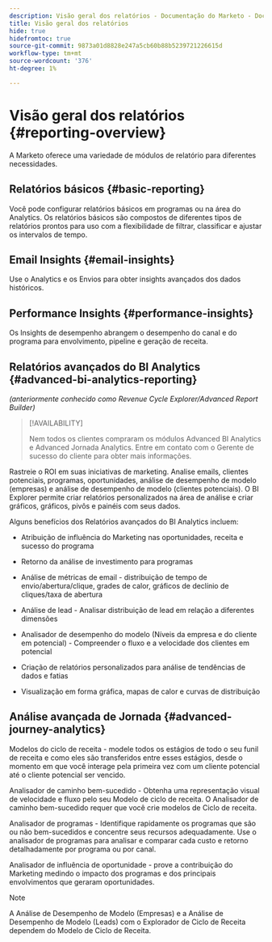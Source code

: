 ```yaml
---
description: Visão geral dos relatórios - Documentação do Marketo - Documentação do produto
title: Visão geral dos relatórios
hide: true
hidefromtoc: true
source-git-commit: 9873a01d8828e247a5cb60b88b5239721226615d
workflow-type: tm+mt
source-wordcount: '376'
ht-degree: 1%

---
```



# Visão geral dos relatórios {#reporting-overview}

A Marketo oferece uma variedade de módulos de relatório para diferentes necessidades.

## Relatórios básicos {#basic-reporting}

Você pode configurar relatórios básicos em programas ou na área do Analytics. Os relatórios básicos são compostos de diferentes tipos de relatórios prontos para uso com a flexibilidade de filtrar, classificar e ajustar os intervalos de tempo.

## Email Insights {#email-insights}

Use o Analytics e os Envios para obter insights avançados dos dados históricos.

## Performance Insights {#performance-insights}

Os Insights de desempenho abrangem o desempenho do canal e do programa para envolvimento, pipeline e geração de receita.

## Relatórios avançados do BI Analytics {#advanced-bi-analytics-reporting}

_(anteriormente conhecido como Revenue Cycle Explorer/Advanced Report Builder)_

>[!AVAILABILITY]
>
>Nem todos os clientes compraram os módulos Advanced BI Analytics e Advanced Jornada Analytics. Entre em contato com o Gerente de sucesso do cliente para obter mais informações.

Rastreie o ROI em suas iniciativas de marketing. Analise emails, clientes potenciais, programas, oportunidades, análise de desempenho de modelo (empresas) e análise de desempenho de modelo (clientes potenciais). O BI Explorer permite criar relatórios personalizados na área de análise e criar gráficos, gráficos, pivôs e painéis com seus dados.

Alguns benefícios dos Relatórios avançados do BI Analytics incluem:

* Atribuição de influência do Marketing nas oportunidades, receita e sucesso do programa

* Retorno da análise de investimento para programas

* Análise de métricas de email - distribuição de tempo de envio/abertura/clique, grades de calor, gráficos de declínio de cliques/taxa de abertura

* Análise de lead - Analisar distribuição de lead em relação a diferentes dimensões

* Analisador de desempenho do modelo (Níveis da empresa e do cliente em potencial) - Compreender o fluxo e a velocidade dos clientes em potencial

* Criação de relatórios personalizados para análise de tendências de dados e fatias

* Visualização em forma gráfica, mapas de calor e curvas de distribuição

## Análise avançada de Jornada {#advanced-journey-analytics}

Modelos do ciclo de receita - modele todos os estágios de todo o seu funil de receita e como eles são transferidos entre esses estágios, desde o momento em que você interage pela primeira vez com um cliente potencial até o cliente potencial ser vencido.

Analisador de caminho bem-sucedido - Obtenha uma representação visual de velocidade e fluxo pelo seu Modelo de ciclo de receita. O Analisador de caminho bem-sucedido requer que você crie modelos de Ciclo de receita.

Analisador de programas - Identifique rapidamente os programas que são ou não bem-sucedidos e concentre seus recursos adequadamente. Use o analisador de programas para analisar e comparar cada custo e retorno detalhadamente por programa ou por canal.

Analisador de influência de oportunidade - prove a contribuição do Marketing medindo o impacto dos programas e dos principais envolvimentos que geraram oportunidades.

>[!NOTE]
>
>A Análise de Desempenho de Modelo (Empresas) e a Análise de Desempenho de Modelo (Leads) com o Explorador de Ciclo de Receita dependem do Modelo de Ciclo de Receita.





